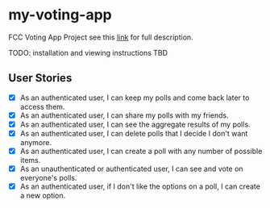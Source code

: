 # my-voting-app
FCC Voting App Project see this [link](https://www.freecodecamp.org/challenges/build-a-voting-app) for full description.

TODO: installation and viewing instructions TBD

## User Stories

- [x] As an authenticated user, I can keep my polls and come back later to access them.
- [x] As an authenticated user, I can share my polls with my friends.
- [x] As an authenticated user, I can see the aggregate results of my polls.
- [x] As an authenticated user, I can delete polls that I decide I don't want anymore.
- [x] As an authenticated user, I can create a poll with any number of possible items.
- [x] As an unauthenticated or authenticated user, I can see and vote on everyone's polls.
- [x] As an authenticated user, if I don't like the options on a poll, I can create a new option.
